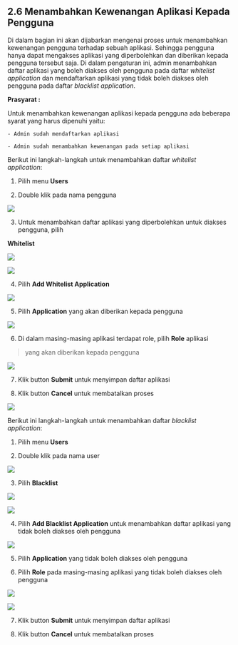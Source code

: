 ## **2.6 Menambahkan Kewenangan Aplikasi Kepada Pengguna**

Di dalam bagian ini akan dijabarkan mengenai proses untuk menambahkan kewenangan pengguna terhadap sebuah aplikasi. 
Sehingga pengguna hanya dapat mengakses aplikasi yang diperbolehkan dan diberikan kepada pengguna tersebut saja. 
Di dalam pengaturan ini, admin menambahkan daftar aplikasi yang boleh diakses oleh pengguna pada daftar *whitelist application* 
dan mendaftarkan aplikasi yang tidak boleh diakses oleh pengguna pada daftar *blacklist application*.

**Prasyarat :**

Untuk menambahkan kewenangan aplikasi kepada pengguna ada beberapa syarat yang harus dipenuhi yaitu:

	- Admin sudah mendaftarkan aplikasi

	- Admin sudah menambahkan kewenangan pada setiap aplikasi

Berikut ini langkah-langkah untuk menambahkan daftar *whitelist application*:

1. Pilih menu **Users**

2. Double klik pada nama pengguna

![](media/63076ffcbcc8fd7113518e3fe1f0318c.png)

3. Untuk menambahkan daftar aplikasi yang diperbolehkan untuk diakses pengguna, pilih

**Whitelist**

![](media/0d414810d6cb20379c53870680fe57f9.png)

![](media/f630a248f9446eaab41afa6a9dfad552.png)

4. Pilih **Add Whitelist Application**

![](media/cdced6c776192f34ba3ca3bbea3788fb.jpg)

5. Pilih **Application** yang akan diberikan kepada pengguna

![](media/7ba586456021f4c9de34a56dda382d8a.jpg)

6. Di dalam masing-masing aplikasi terdapat role, pilih **Role** aplikasi
>   yang akan diberikan kepada pengguna

![](media/a03ff65949a654da65e2c818b9cb58d3.jpg)

7. Klik button **Submit** untuk menyimpan daftar aplikasi

8. Klik button **Cancel** untuk membatalkan proses

![](media/e5c12ca992f651195bda2e7b1b61417f.jpg)

Berikut ini langkah-langkah untuk menambahkan daftar *blacklist application*:

1. Pilih menu **Users**

2. Double klik pada nama user

![](media/d7dbdc4756e459e246bf5202c0045e21.png)

3. Pilih **Blacklist**

![](media/8cc50bbc6bd616c2c3b75b47d5cd9d11.png)

![](media/dd6a9e660e5088754ca0e2a67f0e0748.jpg)

4. Pilih **Add Blacklist Application** untuk menambahkan daftar aplikasi yang tidak boleh diakses oleh pengguna

![](media/df0b2ffa4c4575dceab8703afc50fbd4.jpg)

5. Pilih **Application** yang tidak boleh diakses oleh pengguna

6. Pilih **Role** pada masing-masing aplikasi yang tidak boleh diakses oleh pengguna

![](media/4fa1e0ec692a9551468af72f58101978.jpg)

![](media/66c571454455602d285639c64567668c.jpg)

7. Klik button **Submit** untuk menyimpan daftar aplikasi

8. Klik button **Cancel** untuk membatalkan proses
